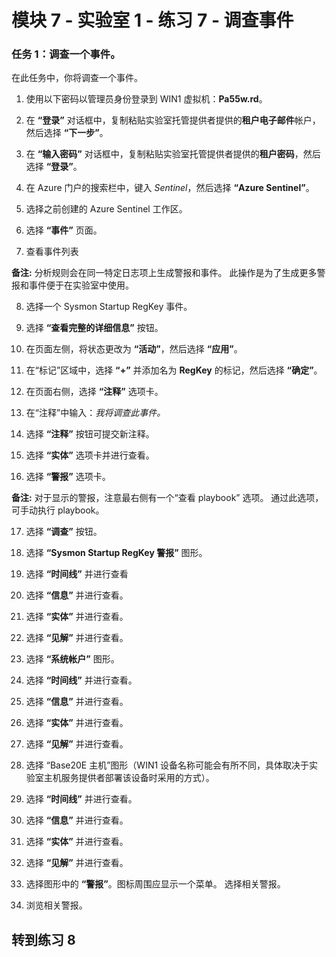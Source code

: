 ﻿# 模块 7 - 实验室 1 - 练习 7 - 调查事件

### 任务 1：调查一个事件。

在此任务中，你将调查一个事件。

1. 使用以下密码以管理员身份登录到 WIN1 虚拟机：**Pa55w.rd**。  

2. 在 **“登录”** 对话框中，复制粘贴实验室托管提供者提供的**租户电子邮件**帐户，然后选择 **“下一步”**。

3. 在 **“输入密码”** 对话框中，复制粘贴实验室托管提供者提供的**租户密码**，然后选择 **“登录”**。

4. 在 Azure 门户的搜索栏中，键入 *Sentinel*，然后选择 **“Azure Sentinel”**。

5. 选择之前创建的 Azure Sentinel 工作区。

6. 选择 **“事件”** 页面。

7. 查看事件列表

**备注:** 分析规则会在同一特定日志项上生成警报和事件。  此操作是为了生成更多警报和事件便于在实验室中使用。
  
8. 选择一个 Sysmon Startup RegKey 事件。

9. 选择 **“查看完整的详细信息”** 按钮。

10. 在页面左侧，将状态更改为 **“活动”**，然后选择 **“应用”**。

11. 在“标记”区域中，选择 **“+”** 并添加名为 **RegKey** 的标记，然后选择 **“确定”**。

12. 在页面右侧，选择 **“注释”** 选项卡。

13. 在“注释”中输入：*我将调查此事件。*

14. 选择 **“注释”** 按钮可提交新注释。

15. 选择 **“实体”** 选项卡并进行查看。

16. 选择 **“警报”** 选项卡。

**备注:** 对于显示的警报，注意最右侧有一个“查看 playbook” 选项。  通过此选项，可手动执行 playbook。

17. 选择 **“调查”** 按钮。

18. 选择 **“Sysmon Startup RegKey 警报”** 图形。

19.	选择 **“时间线”** 并进行查看

20. 选择 **“信息”** 并进行查看。

21.	选择 **“实体”** 并进行查看。

22.	选择 **“见解”** 并进行查看。

23.	选择 **“系统帐户”** 图形。

24.	选择 **“时间线”** 并进行查看。

25.	选择 **“信息”** 并进行查看。

26.	选择 **“实体”** 并进行查看。

27.	选择 **“见解”** 并进行查看。

28.	选择 “Base20E 主机”图形（WIN1 设备名称可能会有所不同，具体取决于实验室主机服务提供者部署该设备时采用的方式）。

29.	选择 **“时间线”** 并进行查看。

30.	选择 **“信息”** 并进行查看。

31.	选择 **“实体”** 并进行查看。

32.	选择 **“见解”** 并进行查看。

33.	选择图形中的 **“警报”**。图标周围应显示一个菜单。  选择相关警报。

34. 浏览相关警报。

## 转到练习 8
